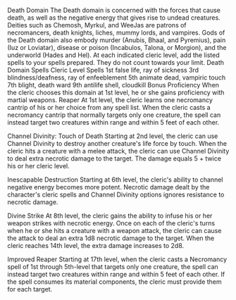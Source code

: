 Death Domain
The Death domain is concerned with the forces that cause death, as well as the negative energy that gives rise to undead creatures. Deities such as Chemosh, Myrkul, and WeeJas are patrons of necromancers, death knights, liches, mummy lords, and vampires. Gods of the Death domain also embody murder (Anubis, Bhaal, and Pyremius), pain (Iuz or Loviatar), disease or poison (Incabulos, Talona, or Morgion), and the underworld (Hades and Hel).
At each indicated cleric level, add the listed spells to your spells prepared. They do not count towards your limit.
Death Domain Spells
Cleric Level	Spells
1st	false life, ray of sickness
3rd	blindness/deafness, ray of enfeeblement
5th	animate dead, vampiric touch
7th	blight, death ward
9th	antilife shell, cloudkill
Bonus Proficiency
When the cleric chooses this domain at 1st level, he or she gains proficiency with martial weapons.
Reaper
At 1st level, the cleric learns one necromancy cantrip of his or her choice from any spell list. When the cleric casts a necromancy cantrip that normally targets only one creature, the spell can instead target two creatures within range and within 5 feet of each other.

Channel Divinity: Touch of Death
Starting at 2nd level, the cleric can use Channel Divinity to destroy another creature's life force by touch.
When the cleric hits a creature with a melee attack, the cleric can use Channel Divinity to deal extra necrotic damage to the target. The damage equals 5 + twice his or her cleric level.

Inescapable Destruction
Starting at 6th level, the cleric's ability to channel negative energy becomes more potent. Necrotic damage dealt by the character's cleric spells and Channel Divinity options ignores resistance to necrotic damage.

Divine Strike
At 8th level, the cleric gains the ability to infuse his or her weapon strikes with necrotic energy. Once on each of the cleric's turns when he or she hits a creature with a weapon attack, the cleric can cause the attack to deal an extra 1d8 necrotic damage to the target. When the cleric reaches 14th level, the extra damage increases to 2d8.

Improved Reaper
Starting at 17th level, when the cleric casts a Necromancy spell of 1st through 5th-level that targets only one creature, the spell can instead target two creatures within range and within 5 feet of each other. If the spell consumes its material components, the cleric must provide them for each target.
